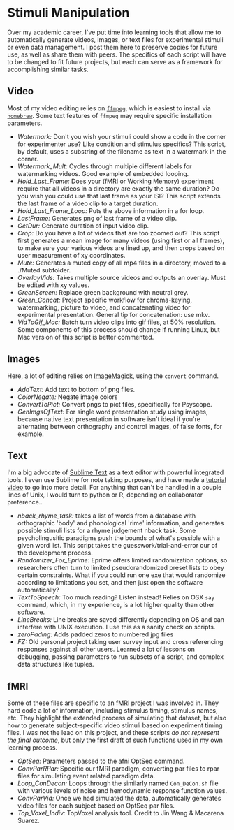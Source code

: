 
# Stimuli Manipulation 

Over my academic career, I've put time into learning tools that allow me to automatically generate videos, images, or text files for experimental stimuli or even data management. I post them here to preserve copies for future use, as well as share them with peers. The specifics of each script will have to be changed to fit future projects, but each can serve as a framework for accomplishing similar tasks.

## Video

Most of my video editing relies on [`ffmpeg`](https://github.com/FFmpeg/FFmpeg#ffmpeg-readme), which is easiest to install via [`homebrew`](https://brew.sh/). Some text features of `ffmpeg` may require specific installation parameters.

- *Watermark:* Don't you wish your stimuli could show a code in the corner for experimenter use? Like condition and stimulus specifics? This script, by default, uses a substring of the filename as text in a watermark in the corner.
- *Watermark_Mult:* Cycles through multiple different labels for watermarking videos. Good example of embedded looping.
- *Hold_Last_Frame:* Does your (fMRI or Working Memory) experiment require that all videos in a directory are exactly the same duration? Do you wish you could use that last frame as your ISI? This script extends the last frame of a video clip to a target duration. 
- *Hold_Last_Frame_Loop:* Puts the above information in a for loop. 
- *LastFrame:* Generates png of last frame of a video clip.
- *GetDur:* Generate duration of input video clip.
- *Crop:* Do you have a lot of videos that are too zoomed out? This script first generates a mean image for many videos (using first or all frames), to make sure your various videos are lined up, and then crops based on user measurement of xy coordinates.
- *Mute:* Generates a muted copy of all mp4 files in a directory, moved to a ./Muted subfolder.
- *OverlayVids:* Takes multiple source videos and outputs an overlay. Must be edited with xy values.
- *GreenScreen:* Replace green background with neutral grey.
- *Green_Concat:* Project specific workflow for chroma-keying, watermarking, picture to video, and concatenating video for experimental presentation. General tip for concatenation: use mkv.
- *VidToGif_Mac:* Batch turn video clips into gif files, at 50% resolution. Some components of this process should change if running Linux, but Mac version of this script is better commented.

## Images

Here, a lot of editing relies on [ImageMagick](https://imagemagick.org/index.php), using the `convert` command. 

- *AddText:* Add text to bottom of png files.
- *ColorNegate:* Negate image colors
- *ConvertToPict:* Convert pngs to pict files, specifically for Psyscope.
- *GenImgsOfText:* For single word presentation study using images, because native text presentation in software isn't ideal if you're alternating between orthography and control images, of false fonts, for example.

## Text 

I'm a big advocate of [Sublime Text](https://www.sublimetext.com/) as a text editor with powerful integrated tools. I even use Sublime for note taking purposes, and have made a [tutorial video](https://www.youtube.com/watch?v=v_FENArHqFU) to go into more detail. For anything that can't be handled in a couple lines of Unix, I would turn to python or R, depending on collaborator preference..

- *nback_rhyme_task:* takes a list of words from a database with orthographic 'body' and phonological 'rime' information, and generates possible stimuli lists for a rhyme judgement nback task. Some psycholingusitic paradigms push the bounds of what's possible with a given word list. This script takes the guesswork/trial-and-error our of the development process.
- *Randomizer_For_Eprime:* Eprime offers limited randomization options, so researchers often turn to limited pseudorandomized preset lists to obey certain constraints. What if you could run one exe that would randomize according to limitations you set, and then just open the software automatically?
- *TextToSpeech:* Too much reading? Listen instead! Relies on OSX `say` command, which, in my experience, is a lot higher quality than other software.
- *LineBreaks:* Line breaks are saved differently depending on OS and can interfere with UNIX execution. I use this as a sanity check on scripts.
- *zeroPading:* Adds padded zeros to numbered jpg files
- *FZ:* Old personal project taking user survey input and cross referencing responses against all other users. Learned a lot of lessons on debugging, passing parameters to run subsets of a script, and complex data structures like tuples. 

## fMRI

Some of these files are specific to an fMRI project I was involved in. They hard code a lot of information, including stimulus timing, stimulus names, etc. They highlight the extended process of simulating that dataset, but also how to generate subject-specific video stimuli based on experiment timing files. I was not the lead on this project, and these scripts *do not represent the final outcome*, but only the first draft of such functions used in my own learning process.

- *OptSeq:* Parameters passed to the afni OptSeq command.
- *ConvParRPar:* Specific our fMRI paradigm, converting par files to rpar files for simulating event related paradigm data.
- *Loop_ConDecon:* Loops through the similarly named `Con_DeCon.sh` file with various levels of noise and hemodynamic response function values.
- *ConvParVid:* Once we had simulated the data, automatically generates video files for each subject based on OptSeq par files. 
- *Top_Voxel_Indiv:* TopVoxel analysis tool. Credit to Jin Wang & Macarena Suarez.
